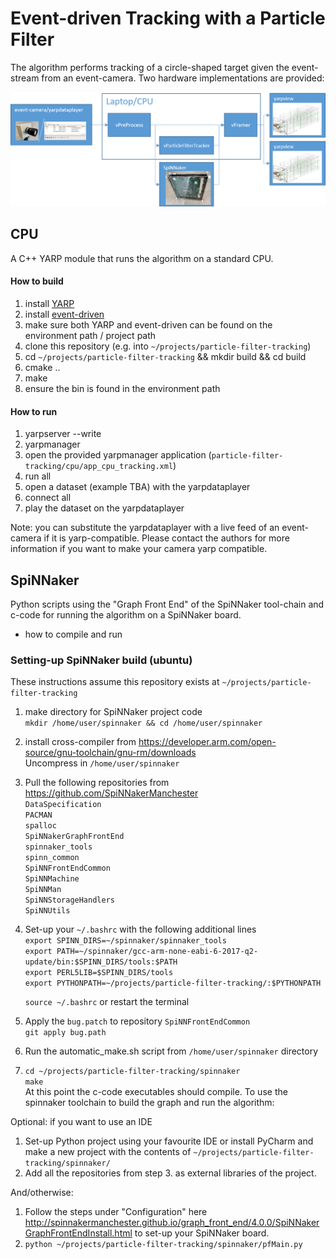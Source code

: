 # Event-driven Tracking with a Particle Filter

The algorithm performs tracking of a circle-shaped target given the event-stream from an event-camera. Two hardware implementations are provided:

![cpu/spinnaker](misc/system.png)

## CPU

A C++ YARP module that runs the algorithm on a standard CPU.

#### How to build
1. install [YARP](https://github.com/robotology/yarp)
1. install [event-driven](https://github.com/robotology/event-driven)
1. make sure both YARP and event-driven can be found on the environment path / project path
1. clone this repository (e.g. into `~/projects/particle-filter-tracking`)
1. cd `~/projects/particle-filter-tracking` && mkdir build && cd build
1. cmake ..
1. make
1. ensure the bin is found in the environment path

#### How to run

1. yarpserver --write
1. yarpmanager
1. open the provided yarpmanager application (`particle-filter-tracking/cpu/app_cpu_tracking.xml`)
1. run all
1. open a dataset (example TBA) with the yarpdataplayer
1. connect all
1. play the dataset on the yarpdataplayer

Note: you can substitute the yarpdataplayer with a live feed of an event-camera if it is yarp-compatible. Please contact the authors for more information if you want to make your camera yarp compatible.

## SpiNNaker

Python scripts using the "Graph Front End" of the SpiNNaker tool-chain and c-code for running the algorithm on a SpiNNaker board.

- how to compile and run

### Setting-up SpiNNaker build (ubuntu)

These instructions assume this repository exists at `~/projects/particle-filter-tracking`

1. make directory for SpiNNaker project code  
   `mkdir /home/user/spinnaker && cd /home/user/spinnaker`
1. install cross-compiler from https://developer.arm.com/open-source/gnu-toolchain/gnu-rm/downloads  
   Uncompress in `/home/user/spinnaker`
1. Pull the following repositories from https://github.com/SpiNNakerManchester  
   `DataSpecification`  
   `PACMAN`  
   `spalloc`  
   `SpiNNakerGraphFrontEnd`  
   `spinnaker_tools`  
   `spinn_common`  
   `SpiNNFrontEndCommon`  
   `SpiNNMachine`  
   `SpiNNMan`  
   `SpiNNStorageHandlers`  
   `SpiNNUtils`
1. Set-up your `~/.bashrc` with the following additional lines  
   `export SPINN_DIRS=~/spinnaker/spinnaker_tools`  
   `export PATH=~/spinnaker/gcc-arm-none-eabi-6-2017-q2-update/bin:$SPINN_DIRS/tools:$PATH`  
   `export PERL5LIB=$SPINN_DIRS/tools`  
   `export PYTHONPATH=~/projects/particle-filter-tracking/:$PYTHONPATH`  
   
   `source ~/.bashrc` or restart the terminal  
1. Apply the `bug.patch` to repository `SpiNNFrontEndCommon`  
   `git apply bug.path`  
1. Run the automatic_make.sh script from `/home/user/spinnaker` directory
1. `cd ~/projects/particle-filter-tracking/spinnaker`  
   `make`  
At this point the c-code executables should compile. To use the spinnaker toolchain to build the graph and run the algorithm:

Optional: if you want to use an IDE

1. Set-up Python project using your favourite IDE or install PyCharm and make a new project with the contents of `~/projects/particle-filter-tracking/spinnaker/`
1. Add all the repositories from step 3. as external libraries of the project.

And/otherwise:

1. Follow the steps under "Configuration" here http://spinnakermanchester.github.io/graph_front_end/4.0.0/SpiNNakerGraphFrontEndInstall.html to set-up your SpiNNaker board.
1. `python ~/projects/particle-filter-tracking/spinnaker/pfMain.py`

